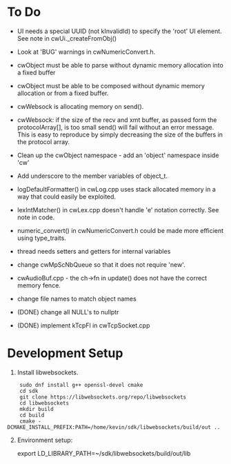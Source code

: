 
# To Do

- UI needs a special UUID (not kInvalidId) to specify the 'root' UI element. See note in cwUi._createFromObj()
- Look at 'BUG' warnings in cwNumericConvert.h.
- cwObject must be able to parse without dynamic memory allocation into a fixed buffer
- cwObject must be able to be composed without dynamic memory allocation or from a fixed buffer.

- cwWebsock is allocating memory on send().
- cwWebsock: if the size of the recv and xmt buffer, as passed form the protocolArray[], is too small send() will fail without an error message.
This is easy to reproduce by simply decreasing the size of the buffers in the protocol array.

- Clean up the cwObject namespace - add an 'object' namespace inside 'cw'

- Add underscore to the member variables of object_t.


- logDefaultFormatter() in cwLog.cpp uses stack allocated memory in a way that could easily be exploited.

- lexIntMatcher() in cwLex.cpp doesn't handle 'e' notation correctly. See note in code.

- numeric_convert() in cwNumericConvert.h could be made more efficient using type_traits.

- thread needs setters and getters for internal variables

- change cwMpScNbQueue so that it does not require 'new'.

- cwAudioBuf.cpp - the ch->fn in update() does not have the correct memory fence.

- change file names to match object names

- (DONE) change all NULL's to nullptr

- (DONE) implement kTcpFl in cwTcpSocket.cpp




# Development Setup

1) Install libwebsockets.

```
    sudo dnf install g++ openssl-devel cmake
    cd sdk
    git clone https://libwebsockets.org/repo/libwebsockets
    cd libwebsockets
    mkdir build
    cd build
    cmake -DCMAKE_INSTALL_PREFIX:PATH=/home/kevin/sdk/libwebsockets/build/out ..
```

2) Environment setup:

    export LD_LIBRARY_PATH=~/sdk/libwebsockets/build/out/lib

